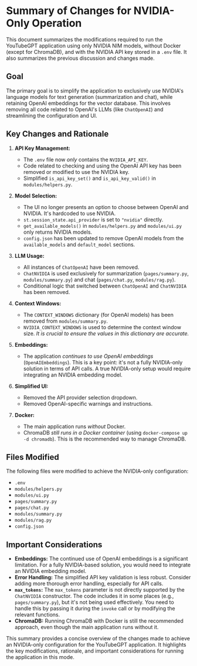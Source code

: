 # Summary of Changes for NVIDIA-Only Operation

This document summarizes the modifications required to run the YouTubeGPT application using only NVIDIA NIM models, without Docker (except for ChromaDB), and with the NVIDIA API key stored in a `.env` file. It also summarizes the previous discussion and changes made.

## Goal

The primary goal is to simplify the application to exclusively use NVIDIA's language models for text generation (summarization and chat), while retaining OpenAI embeddings for the vector database. This involves removing all code related to OpenAI's LLMs (like `ChatOpenAI`) and streamlining the configuration and UI.

## Key Changes and Rationale

1.  **API Key Management:**
    *   The `.env` file now *only* contains the `NVIDIA_API_KEY`.
    *   Code related to checking and using the OpenAI API key has been removed or modified to use the NVIDIA key.
    *   Simplified `is_api_key_set()` and `is_api_key_valid()` in `modules/helpers.py`.

2.  **Model Selection:**
    *   The UI no longer presents an option to choose between OpenAI and NVIDIA. It's hardcoded to use NVIDIA.
    *   `st.session_state.api_provider` is set to `"nvidia"` directly.
    *   `get_available_models()` in `modules/helpers.py` and `modules/ui.py` only returns NVIDIA models.
    *   `config.json` has been updated to remove OpenAI models from the `available_models` and `default_model` sections.

3.  **LLM Usage:**
    *   All instances of `ChatOpenAI` have been removed.
    *   `ChatNVIDIA` is used exclusively for summarization (`pages/summary.py`, `modules/summary.py`) and chat (`pages/chat.py`, `modules/rag.py`).
    *   Conditional logic that switched between `ChatOpenAI` and `ChatNVIDIA` has been removed.

4.  **Context Windows:**
    *   The `CONTEXT_WINDOWS` dictionary (for OpenAI models) has been removed from `modules/summary.py`.
    *   `NVIDIA_CONTEXT_WINDOWS` is used to determine the context window size. *It is crucial to ensure the values in this dictionary are accurate.*

5.  **Embeddings:**
    *   The application *continues to use OpenAI embeddings* (`OpenAIEmbeddings`). This is a key point:  it's not a fully NVIDIA-only solution in terms of API calls.  A true NVIDIA-only setup would require integrating an NVIDIA embedding model.

6.  **Simplified UI:**
    *   Removed the API provider selection dropdown.
    *   Removed OpenAI-specific warnings and instructions.

7.  **Docker:**
    *   The main application runs *without* Docker.
    *   ChromaDB *still runs in a Docker container* (using `docker-compose up -d chromadb`). This is the recommended way to manage ChromaDB.

## Files Modified

The following files were modified to achieve the NVIDIA-only configuration:

*   `.env`
*   `modules/helpers.py`
*   `modules/ui.py`
*   `pages/summary.py`
*   `pages/chat.py`
*   `modules/summary.py`
*   `modules/rag.py`
*   `config.json`

## Important Considerations

*   **Embeddings:** The continued use of OpenAI embeddings is a significant limitation.  For a fully NVIDIA-based solution, you would need to integrate an NVIDIA embedding model.
*   **Error Handling:** The simplified API key validation is less robust.  Consider adding more thorough error handling, especially for API calls.
*   **`max_tokens`:** The `max_tokens` parameter is not directly supported by the `ChatNVIDIA` constructor. The code includes it in some places (e.g., `pages/summary.py`), but it's not being used effectively. You need to handle this by passing it during the `invoke` call or by modifying the relevant functions.
* **ChromaDB:** Running ChromaDB with Docker is still the recommended approach, even though the main application runs without it.

This summary provides a concise overview of the changes made to achieve an NVIDIA-only configuration for the YouTubeGPT application. It highlights the key modifications, rationale, and important considerations for running the application in this mode.